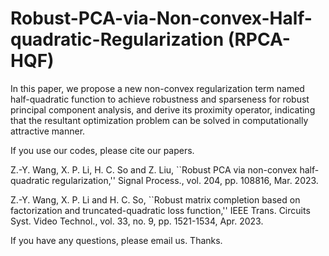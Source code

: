 # Robust-PCA-via-Non-convex-Half-quadratic-Regularization (RPCA-HQF)
In this paper, we propose a new non-convex regularization term named half-quadratic function to achieve robustness and sparseness for robust principal component analysis, and derive its proximity operator, indicating that the resultant optimization problem can be solved in computationally attractive manner.

If you use our codes, please cite our papers.

Z.-Y. Wang,  X. P. Li, H. C. So and Z. Liu, ``Robust PCA via non-convex half-quadratic regularization,'' Signal Process., vol. 204, pp. 108816, Mar. 2023.

Z.-Y. Wang, X. P. Li and H. C. So, ``Robust matrix completion based on factorization and truncated-quadratic loss function,'' IEEE Trans. Circuits Syst. Video Technol., vol. 33, no. 9, pp. 1521-1534, Apr. 2023.

If you have any questions, please email us. Thanks.
